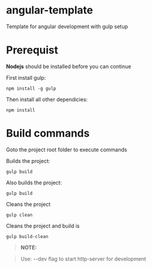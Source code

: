 # angular-template
Template for angular development with gulp setup

# Prerequist
**Nodejs** should be installed before you can continue

First install gulp: 

```
npm install -g gulp
```

Then install all other dependicies:
```
npm install
```

# Build commands
Goto the project root folder to execute commands

Builds the project:
```
gulp build
```
Also builds the project:
```
gulp build
```
Cleans the project
```
gulp clean
```
Cleans the project and build is 
```
gulp build-clean
```
> **NOTE:**

> Use: --dev flag to start http-server for development
 
